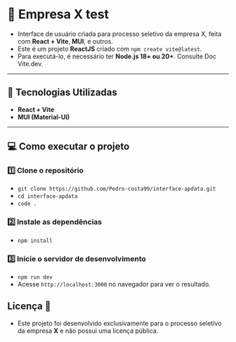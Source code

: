# 🚀 Empresa X test

- Interface de usuário criada para processo seletivo da empresa X, feita com **React + Vite**, **MUI**, e outros.
- Este é um projeto **ReactJS** criado com `npm create vite@latest`.
- Para executá-lo, é necessário ter **Node.js 18+ ou 20+**. Consulte Doc Vite.dev.

---

## 🚀 Tecnologias Utilizadas

- **React + Vite**
- **MUI (Material-UI)**
---

## 💻 Como executar o projeto

### 1️⃣ Clone o repositório

- `git clone https://github.com/Pedro-costa99/interface-apdata.git`
- `cd interface-apdata`
- `code .`

### 2️⃣ Instale as dependências

- `npm install`

### 3️⃣ Inicie o servidor de desenvolvimento

- `npm run dev`
- Acesse `http://localhost:3000` no navegador para ver o resultado.

## Licença 📜

- Este projeto foi desenvolvido exclusivamente para o processo seletivo da empresa **X** e não possui uma licença pública.


